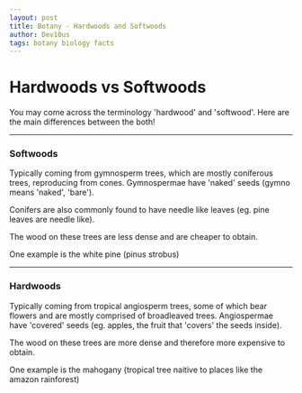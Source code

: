 ```yaml
---
layout: post
title: Botany - Hardwoods and Softwoods
author: Dev10us
tags: botany biology facts
---
```


# Hardwoods vs Softwoods

You may come across the terminology 'hardwood' and 'softwood'.
Here are the main differences between the both!

---

### Softwoods
Typically coming from gymnosperm trees, which are mostly coniferous trees, reproducing from cones. 
Gymnospermae have 'naked' seeds (gymno means 'naked', 'bare').

Conifers are also commonly found to have needle like leaves (eg. pine leaves are needle like).

The wood on these trees are less dense and are cheaper to obtain.

One example is the white pine (pinus strobus)

---

### Hardwoods
Typically coming from tropical angiosperm trees, some of which bear flowers and are mostly comprised of broadleaved trees.
Angiospermae have 'covered' seeds (eg. apples, the fruit that 'covers' the seeds inside).

The wood on these trees are more dense and therefore more expensive to obtain.

One example is the mahogany (tropical tree naitive to places like the amazon rainforest)
